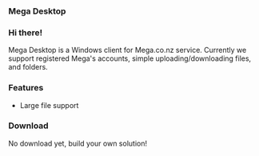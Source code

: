 ### Mega Desktop

### Hi there!
Mega Desktop is a Windows client for Mega.co.nz service. 
Currently we support registered Mega's accounts, simple uploading/downloading files, and folders.

### Features
- Large file support

### Download
No download yet, build your own solution!
